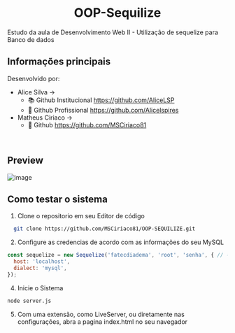 <h1 align="center" >OOP-Sequilize</h1>

Estudo da aula de Desenvolvimento Web II - Utilização de sequelize para Banco de dados

## Informações principais

Desenvolvido por:
  - Alice Silva -> 
    - :books: Github Institucional https://github.com/AliceLSP </li>
    - :pushpin: Github Profissional https://github.com/Alicelspires </li>
  - Matheus Ciriaco ->
    - :pushpin: Github  https://github.com/MSCiriaco81
<br>

## Preview

![image](https://github.com/user-attachments/assets/d5f6dcbe-1123-43fa-ae95-3a6afe252f5d)


## Como testar o sistema

1. Clone o repositorio em seu Editor de código

```bash
  git clone https://github.com/MSCiriaco81/OOP-SEQUILIZE.git
```

2. Configure as credencias de acordo com as informações do seu MySQL

```js
const sequelize = new Sequelize('fatecdiadema', 'root', 'senha', { // -> adicione o nome do banco, usuário e senha 
  host: 'localhost',
  dialect: 'mysql',
});
```

4. Inicie o Sistema

```bash
node server.js
```

5. Com uma extensão, como LiveServer, ou diretamente nas configurações, abra a pagina index.html no seu navegador

